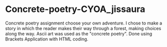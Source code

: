 # Concrete-poetry-CYOA_jissaura
Concrete poetry assignment
choose your own adventure. I chose to make a story in which the reader makes their way through a forest, making choices along the way. Ascii art was used as the "concrete poetry".
Done using Brackets Application with HTML coding.
